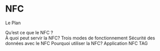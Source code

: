 # NFC
Le Plan 

Qu’est ce que le NFC ?
<BR>
À quoi peut servir la NFC?
Trois modes de fonctionnement
Sécurité des données avec le NFC
Pourquoi utiliser la NFC?
Application NFC TAG 
